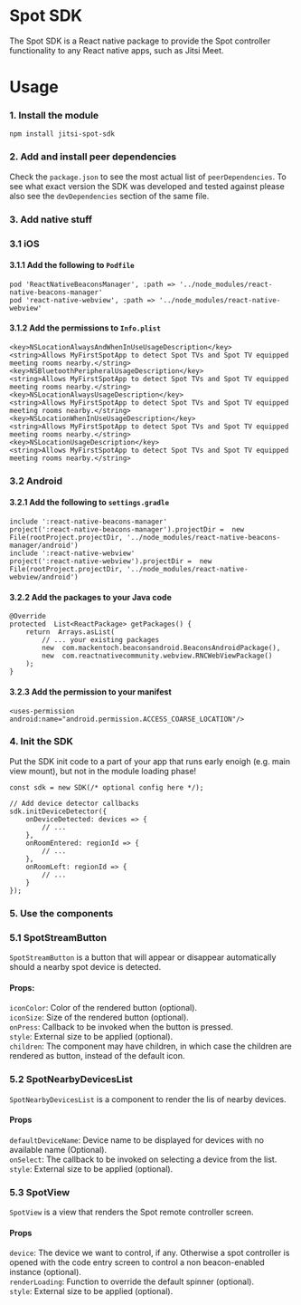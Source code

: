 # Spot SDK

The Spot SDK is a React native package to provide the Spot controller functionality to any React native apps, such as Jitsi Meet.

# Usage

### 1. Install the module

```
npm install jitsi-spot-sdk
```

### 2. Add and install peer dependencies

Check the `package.json` to see the most actual list of `peerDependencies`. To see what exact version the SDK was developed and tested against please also see the `devDependencies` section of the same file.

### 3. Add native stuff

### 3.1 iOS

#### 3.1.1 Add the following to `Podfile`

```
pod 'ReactNativeBeaconsManager', :path => '../node_modules/react-native-beacons-manager'
pod 'react-native-webview', :path => '../node_modules/react-native-webview'
```
#### 3.1.2 Add the permissions to `Info.plist`
```
<key>NSLocationAlwaysAndWhenInUseUsageDescription</key>
<string>Allows MyFirstSpotApp to detect Spot TVs and Spot TV equipped meeting rooms nearby.</string>
<key>NSBluetoothPeripheralUsageDescription</key>
<string>Allows MyFirstSpotApp to detect Spot TVs and Spot TV equipped meeting rooms nearby.</string>
<key>NSLocationAlwaysUsageDescription</key>
<string>Allows MyFirstSpotApp to detect Spot TVs and Spot TV equipped meeting rooms nearby.</string>
<key>NSLocationWhenInUseUsageDescription</key>
<string>Allows MyFirstSpotApp to detect Spot TVs and Spot TV equipped meeting rooms nearby.</string>
<key>NSLocationUsageDescription</key>
<string>Allows MyFirstSpotApp to detect Spot TVs and Spot TV equipped meeting rooms nearby.</string>
```

### 3.2 Android

#### 3.2.1 Add the following to `settings.gradle`
```
include ':react-native-beacons-manager'
project(':react-native-beacons-manager').projectDir =  new  File(rootProject.projectDir, '../node_modules/react-native-beacons-manager/android')
include ':react-native-webview'
project(':react-native-webview').projectDir =  new  File(rootProject.projectDir, '../node_modules/react-native-webview/android')
```
#### 3.2.2 Add the packages to your Java code
```
@Override
protected  List<ReactPackage> getPackages() {
    return  Arrays.asList(
        // ... your existing packages
        new  com.mackentoch.beaconsandroid.BeaconsAndroidPackage(),
        new  com.reactnativecommunity.webview.RNCWebViewPackage()
    );
}
```
#### 3.2.3 Add the permission to your manifest
```
<uses-permission  android:name="android.permission.ACCESS_COARSE_LOCATION"/>
```

### 4. Init the SDK

Put the SDK init code to a part of your app that runs early enoigh (e.g. main view mount), but not in the module loading phase!

```
const sdk = new SDK(/* optional config here */);

// Add device detector callbacks
sdk.initDeviceDetector({
    onDeviceDetected: devices => {
        // ...
    },
    onRoomEntered: regionId => {
        // ...
    },
    onRoomLeft: regionId => {
        // ...
    }
});
```

### 5. Use the components

### 5.1 SpotStreamButton
`SpotStreamButton` is a button that will appear or disappear automatically should a nearby spot device is detected.

#### Props:

`iconColor`: Color of the rendered button (optional).  
`iconSize`: Size of the rendered button (optional).  
`onPress`: Callback to be invoked when the button is pressed.  
`style`: External size to be applied (optional).  
`children`: The component may have children, in which case the children are rendered as button, instead of the default icon.

### 5.2 SpotNearbyDevicesList
`SpotNearbyDevicesList` is a component to render the lis of nearby devices.

#### Props

`defaultDeviceName`: Device name to be displayed for devices with no available name (Optional).  
`onSelect`: The callback to be invoked on selecting a device from the list.  
`style`: External size to be applied (optional).

### 5.3 SpotView
`SpotView` is a view that renders the Spot remote controller screen.

#### Props

`device`: The device we want to control, if any. Otherwise a spot controller is opened with the code entry screen to control a non beacon-enabled instance (optional).  
`renderLoading`: Function to override the default spinner (optional).  
`style`: External size to be applied (optional).
